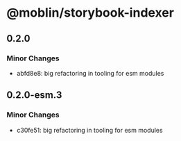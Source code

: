 # @moblin/storybook-indexer

## 0.2.0

### Minor Changes

- abfd8e8: big refactoring in tooling for esm modules

## 0.2.0-esm.3

### Minor Changes

- c30fe51: big refactoring in tooling for esm modules
